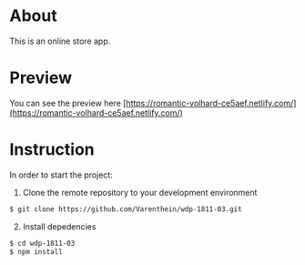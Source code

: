 # About

This is an online store app.

# Preview

You can see the preview here [https://romantic-volhard-ce5aef.netlify.com/](https://romantic-volhard-ce5aef.netlify.com/)

# Instruction

In order to start the project:

1. Clone the remote repository to your development environment

```sh
$ git clone https://github.com/Varenthein/wdp-1811-03.git
```

2. Install depedencies

```sh
$ cd wdp-1811-03
$ npm install
```

